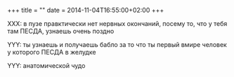 +++
title = ""
date = 2014-11-04T16:55:00+02:00
+++

XXX: в пузе правктически нет нервных окончаний, посему то, что у тебя там ПЕСДА, узнаешь очень поздно


YYY: ты узнаешь и получаешь бабло за то что ты первый вмире человек у которого ПЕСДА в желудке


YYY: анатомической чудо


